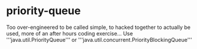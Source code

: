 # priority-queue

Too over-engineered to be called simple, to hacked together to actually be used, more of an after hours coding exercise...
Use '''java.util.PriorityQueue''' or '''java.util.concurrent.PriorityBlockingQueue'''